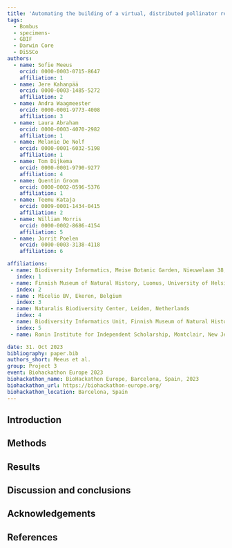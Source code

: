 ```yaml
---
title: 'Automating the building of a virtual, distributed pollinator reference collection'
tags:
  - Bombus
  - specimens-
  - GBIF
  - Darwin Core
  - DiSSCo
authors:
  - name: Sofie Meeus
    orcid: 0000-0003-0715-8647
    affiliation: 1
  - name: Jere Kahanpää
    orcid: 0000-0003-1485-5272
    affiliation: 2
  - name: Andra Waagmeester
    orcid: 0000-0001-9773-4008
    affiliation: 3
  - name: Laura Abraham
    orcid: 0000-0003-4070-2982
    affiliation: 1
  - name: Melanie De Nolf
    orcid: 0000-0001-6032-5198
    affiliation: 1
  - name: Tom Dijkema
    orcid: 0000-0001-9790-9277
    affiliation: 4
  - name: Quentin Groom
    orcid: 0000-0002-0596-5376
    affiliation: 1
  - name: Teemu Kataja
    orcid: 0009-0001-1434-0415
    affiliation: 2
  - name: William Morris
    orcid: 0000-0002-8686-4154
    affiliation: 5
  - name: Jorrit Poelen
    orcid: 0000-0003-3138-4118
    affiliation: 6

affiliations:
 - name: Biodiversity Informatics, Meise Botanic Garden, Nieuwelaan 38, 1860 Meise, Belgium
   index: 1
 - name: Finnish Museum of Natural History, Luomus, University of Helsinki, Finland.
   index: 2
 - name : Micelio BV, Ekeren, Belgium
   index: 3
 - name: Naturalis Biodiversity Center, Leiden, Netherlands
   index: 4
 - name: Biodiversity Informatics Unit, Finnish Museum of Natural History, Helsinki, Finland
   index: 5
 - name: Ronin Institute for Independent Scholarship, Montclair, New Jersey, USA

date: 31. Oct 2023
bibliography: paper.bib
authors_short: Meeus et al.
group: Project 3
event: Biohackathon Europe 2023
biohackathon_name: BioHackathon Europe, Barcelona, Spain, 2023
biohackathon_url: https://biohackathon-europe.org/
biohackathon_location: Barcelona, Spain
---
```


## Introduction

## Methods

## Results

## Discussion and conclusions

## Acknowledgements

## References





